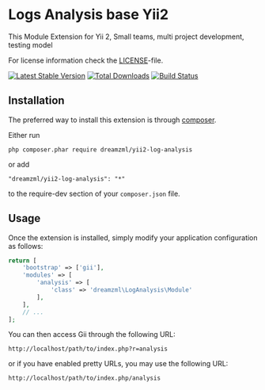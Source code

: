 Logs Analysis base Yii2 
========================

This Module Extension for Yii 2, Small teams, multi project development, testing model

For license information check the [LICENSE](LICENSE.md)-file.

[![Latest Stable Version](https://poser.pugx.org/yiisoft/yii2-gii/v/stable.png)](https://packagist.org/packages/yiisoft/yii2-gii)
[![Total Downloads](https://poser.pugx.org/yiisoft/yii2-gii/downloads.png)](https://packagist.org/packages/yiisoft/yii2-gii)
[![Build Status](https://travis-ci.org/yiisoft/yii2-gii.svg?branch=master)](https://travis-ci.org/yiisoft/yii2-gii)


Installation
------------

The preferred way to install this extension is through [composer](http://getcomposer.org/download/).

Either run

```
php composer.phar require dreamzml/yii2-log-analysis
```

or add

```
"dreamzml/yii2-log-analysis": "*"
```

to the require-dev section of your `composer.json` file.


Usage
-----

Once the extension is installed, simply modify your application configuration as follows:

```php
return [
    'bootstrap' => ['gii'],
    'modules' => [
        'analysis' => [
            'class' => 'dreamzml\LogAnalysis\Module'
        ],
    ],
    // ...
];
```

You can then access Gii through the following URL:

```
http://localhost/path/to/index.php?r=analysis
```

or if you have enabled pretty URLs, you may use the following URL:

```
http://localhost/path/to/index.php/analysis
```
